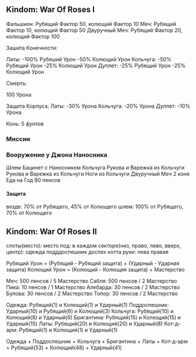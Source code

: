 ## Kindom: War Of Roses I

Фальшион: Рубящий Фактор 50, колющий Фактор 10
Меч: Рубящий Фактор 10, колющий Фактор 50
Двуручный Меч: Рубящий Фактор 20, колющий Фактор 100

Зашита Конечности:

Латы: -100% Рубяший Урон -50% Колющий Урон
Кольчуга: -50% Рубящий Урон -25% Колющий Урон
Дуплет: -25% Рубящий Урон -25% Колющий Урон

Смерть:

100 Урона

Защита Корпуса:
Латы: -30% Урона
Кольчуга: -20% Урона
Дуплет: -10% Урона

Конь: 5 фунтов

### Миссии

### Вооружение у Джона Наносника

Шлем Бацинет c Наносником
Кольчуга
Рукова и Варежка из Кольчуги
Рукова и Варежка из Кольчуги
Ноги из Кольчуги
Двуручный Меч
2 коня
Еда на Год
80 пенсов

#### Защита

везде: 70% от Рубящего, 45% от Колющего
шлем: 100% от Рубящего, 70% от Колющего

## Kindom: War Of Roses II

слоты(место):
место под:
в каждом секторе(низ, право, лево, вверх, центр):
одежда
подддоспешник
доспех
котта
руки:
лева
правая

Рубящий Урон = (Рубящий - Рубящий защита) + (Ударный - Ударная защита)
Колющий Урон = (Колющий - Колющяя защита) + Мастерство

Меч: 500 пенсов / 5 Мастерство
Сабля: 500 пенсов / 2 Мастерство
Пика: 10 пенсов / 1 Мастерство
Алебарда: 30 пенсов / 2 Мастерство
Булова: 30 пенсов / 2 Мастерство
Топор: 30 пенсов / 2 Мастерство

Одежда: Рубящий(1) и Колющий(1) и Ударный(1)
Поддоспешник: Ударный(10) и Рубящий(6) и Колющий(3)
Кольчуга: Рубящий(10) и Колющий(8) и Ударный(6)
Бригантина: Рубящий(15) и Колющий(15) и Ударный(15)
Латы: Рубящий(20) и Колющий(20) и Ударный(8)
Кот-д-арм: Рубящий(1) и Колющий(1) и Ударный(1)

Одежда + Поддоспешник + Кольчуга + Бригантина + Латы + Кот-д-арм = Рубящий(53) + Колющий(48) + Ударный(41)
